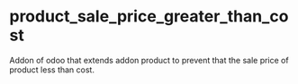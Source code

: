 # product_sale_price_greater_than_cost
Addon of odoo that extends addon product to prevent that the sale price of product less than cost.
